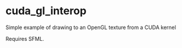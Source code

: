 # cuda_gl_interop
Simple example of drawing to an OpenGL texture from a CUDA kernel

Requires SFML.
